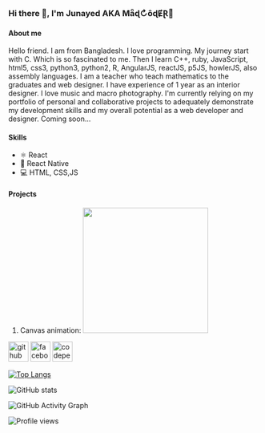 ### Hi there 👋, I'm  Junayed AKA Mǟɖ↻ôɖɆⱤ💉

#### About me

Hello friend. I am from Bangladesh. I love programming. My journey start with C. Which is so fascinated to me. Then I learn C++, ruby, JavaScript, html5, css3, python3, python2, R, AngularJS, reactJS, p5JS, howlerJS, also assembly languages. I am a teacher who teach mathematics to the graduates and web designer. I have experience of 1 year as an interior designer. I love music and macro photography. I'm currently relying on my portfolio of personal and collaborative projects to adequately demonstrate my development skills and my overall potential as a web developer and designer. Coming soon...

#### Skills
* ⚛️ React 
* 📱 React Native 
* 💻 HTML, CSS,JS



#### Projects
1. Canvas animation: <img src="https://github.com/solomadcoder/solomadcoder/blob/main/121130879_1295479340800908_2272639594534106023_n.gif" width = "250px" />


[<img src='https://cdn.jsdelivr.net/npm/simple-icons@3.0.1/icons/github.svg' alt='github' height='40'>](https://github.com/solomadcoder)  [<img src='https://cdn.jsdelivr.net/npm/simple-icons@3.0.1/icons/facebook.svg' alt='facebook' height='40'>](https://www.facebook.com/node.jAs)  [<img src='https://cdn.jsdelivr.net/npm/simple-icons@3.0.1/icons/codepen.svg' alt='codepen' height='40'>](https://codepen.io/maDCoder-BD)  

[![Top Langs](https://github-readme-stats.vercel.app/api/top-langs/?username=solomadcoder)](https://github.com/anuraghazra/github-readme-stats)

![GitHub stats](https://github-readme-stats.vercel.app/api?username=solomadcoder&show_icons=true)  

![GitHub Activity Graph](https://activity-graph.herokuapp.com/graph?username=solomadcoder)  

![Profile views](https://gpvc.arturio.dev/solomadcoder)  















